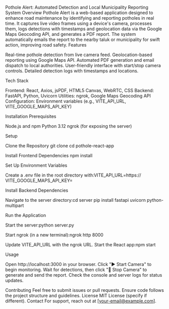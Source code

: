 Pothole Alert: Automated Detection and Local Municipality Reporting System
Overview
Pothole Alert is a web-based application designed to enhance road maintenance by identifying and reporting potholes in real time. It captures live video frames using a device's camera, processes them, logs detections with timestamps and geolocation data via the Google Maps Geocoding API, and generates a PDF report. The system automatically emails the report to the nearby taluk or municipality for swift action, improving road safety.
Features

Real-time pothole detection from live camera feed.
Geolocation-based reporting using Google Maps API.
Automated PDF generation and email dispatch to local authorities.
User-friendly interface with start/stop camera controls.
Detailed detection logs with timestamps and locations.

Tech Stack

Frontend: React, Axios, jsPDF, HTML5 Canvas, WebRTC, CSS
Backend: FastAPI, Python, Uvicorn
Utilities: ngrok, Google Maps Geocoding API
Configuration: Environment variables (e.g., VITE_API_URL, VITE_GOOGLE_MAPS_API_KEY)

Installation
Prerequisites

Node.js and npm
Python 3.12
ngrok (for exposing the server)

Setup

Clone the Repository
git clone <your-repo-url>
cd pothole-react-app


Install Frontend Dependencies
npm install


Set Up Environment Variables

Create a .env file in the root directory with:VITE_API_URL=https://<your-ngrok-url>
VITE_GOOGLE_MAPS_API_KEY=<your-google-maps-api-key>




Install Backend Dependencies

Navigate to the server directory:cd server
pip install fastapi uvicorn python-multipart




Run the Application

Start the server:python server.py


Start ngrok (in a new terminal):ngrok http 8000


Update VITE_API_URL with the ngrok URL.
Start the React app:npm start





Usage

Open http://localhost:3000 in your browser.
Click "▶️ Start Camera" to begin monitoring.
Wait for detections, then click "🛑 Stop Camera" to generate and send the report.
Check the console and server logs for status updates.

Contributing
Feel free to submit issues or pull requests. Ensure code follows the project structure and guidelines.
License
MIT License (specify if different).
Contact
For support, reach out at [your-email@example.com].
